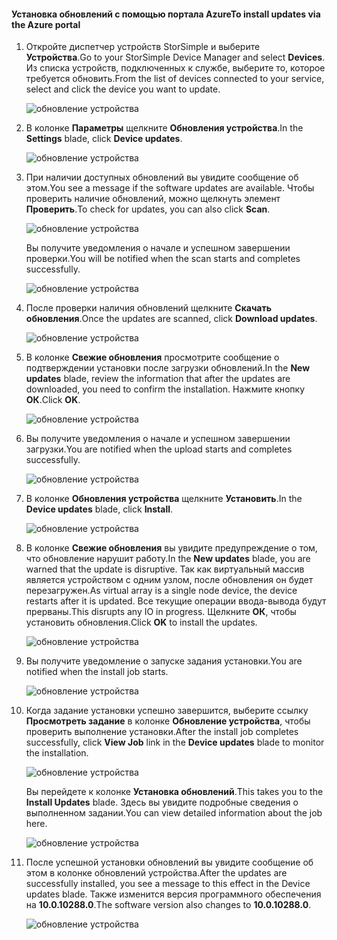 <!--author=alkohli last changed: 11/07/16 -->

#### <a name="to-install-updates-via-the-azure-portal"></a><span data-ttu-id="15ec1-101">Установка обновлений с помощью портала Azure</span><span class="sxs-lookup"><span data-stu-id="15ec1-101">To install updates via the Azure portal</span></span>

1. <span data-ttu-id="15ec1-102">Откройте диспетчер устройств StorSimple и выберите **Устройства**.</span><span class="sxs-lookup"><span data-stu-id="15ec1-102">Go to your StorSimple Device Manager and select **Devices**.</span></span> <span data-ttu-id="15ec1-103">Из списка устройств, подключенных к службе, выберите то, которое требуется обновить.</span><span class="sxs-lookup"><span data-stu-id="15ec1-103">From the list of devices connected to your service, select and click the device you want to update.</span></span> 

    ![обновление устройства](../includes/media/storsimple-virtual-array-install-update-via-portal/azupdate1m.png) 

2. <span data-ttu-id="15ec1-105">В колонке **Параметры** щелкните **Обновления устройства**.</span><span class="sxs-lookup"><span data-stu-id="15ec1-105">In the **Settings** blade, click **Device updates**.</span></span> 

    ![обновление устройства](../includes/media/storsimple-virtual-array-install-update-via-portal/azupdate2m.png)  

3. <span data-ttu-id="15ec1-107">При наличии доступных обновлений вы увидите сообщение об этом.</span><span class="sxs-lookup"><span data-stu-id="15ec1-107">You see a message if the software updates are available.</span></span> <span data-ttu-id="15ec1-108">Чтобы проверить наличие обновлений, можно щелкнуть элемент **Проверить**.</span><span class="sxs-lookup"><span data-stu-id="15ec1-108">To check for updates, you can also click **Scan**.</span></span>

    ![обновление устройства](../includes/media/storsimple-virtual-array-install-update-via-portal/azupdate3m.png)

    <span data-ttu-id="15ec1-110">Вы получите уведомления о начале и успешном завершении проверки.</span><span class="sxs-lookup"><span data-stu-id="15ec1-110">You will be notified when the scan starts and completes successfully.</span></span>

    ![обновление устройства](../includes/media/storsimple-virtual-array-install-update-via-portal/azupdate5m.png)

4. <span data-ttu-id="15ec1-112">После проверки наличия обновлений щелкните **Скачать обновления**.</span><span class="sxs-lookup"><span data-stu-id="15ec1-112">Once the updates are scanned, click **Download updates**.</span></span> 

    ![обновление устройства](../includes/media/storsimple-virtual-array-install-update-via-portal/azupdate6m.png)

5. <span data-ttu-id="15ec1-114">В колонке **Свежие обновления** просмотрите сообщение о подтверждении установки после загрузки обновлений.</span><span class="sxs-lookup"><span data-stu-id="15ec1-114">In the **New updates** blade, review the information that after the updates are downloaded, you need to confirm the installation.</span></span> <span data-ttu-id="15ec1-115">Нажмите кнопку **ОК**.</span><span class="sxs-lookup"><span data-stu-id="15ec1-115">Click **OK**.</span></span>

    ![обновление устройства](../includes/media/storsimple-virtual-array-install-update-via-portal/azupdate7m.png)

6. <span data-ttu-id="15ec1-117">Вы получите уведомления о начале и успешном завершении загрузки.</span><span class="sxs-lookup"><span data-stu-id="15ec1-117">You are notified when the upload starts and completes successfully.</span></span>

     ![обновление устройства](../includes/media/storsimple-virtual-array-install-update-via-portal/azupdate8m.png)

5. <span data-ttu-id="15ec1-119">В колонке **Обновления устройства** щелкните **Установить**.</span><span class="sxs-lookup"><span data-stu-id="15ec1-119">In the **Device updates** blade, click **Install**.</span></span>

     ![обновление устройства](../includes/media/storsimple-virtual-array-install-update-via-portal/azupdate11m.png)   

6. <span data-ttu-id="15ec1-121">В колонке **Свежие обновления** вы увидите предупреждение о том, что обновление нарушит работу.</span><span class="sxs-lookup"><span data-stu-id="15ec1-121">In the **New updates** blade, you are warned that the update is disruptive.</span></span> <span data-ttu-id="15ec1-122">Так как виртуальный массив является устройством с одним узлом, после обновления он будет перезагружен.</span><span class="sxs-lookup"><span data-stu-id="15ec1-122">As virtual array is a single node device, the device restarts after it is updated.</span></span> <span data-ttu-id="15ec1-123">Все текущие операции ввода-вывода будут прерваны.</span><span class="sxs-lookup"><span data-stu-id="15ec1-123">This disrupts any IO in progress.</span></span> <span data-ttu-id="15ec1-124">Щелкните **ОК**, чтобы установить обновления.</span><span class="sxs-lookup"><span data-stu-id="15ec1-124">Click **OK** to install the updates.</span></span> 

    ![обновление устройства](../includes/media/storsimple-virtual-array-install-update-via-portal/azupdate12m.png) 

7. <span data-ttu-id="15ec1-126">Вы получите уведомление о запуске задания установки.</span><span class="sxs-lookup"><span data-stu-id="15ec1-126">You are notified when the install job starts.</span></span> 

    ![обновление устройства](../includes/media/storsimple-virtual-array-install-update-via-portal/azupdate13m.png)

8.  <span data-ttu-id="15ec1-128">Когда задание установки успешно завершится, выберите ссылку **Просмотреть задание** в колонке **Обновление устройства**, чтобы проверить выполнение установки.</span><span class="sxs-lookup"><span data-stu-id="15ec1-128">After the install job completes successfully, click **View Job** link in the **Device updates** blade to monitor the installation.</span></span> 

    ![обновление устройства](../includes/media/storsimple-virtual-array-install-update-via-portal/azupdate15m.png)

    <span data-ttu-id="15ec1-130">Вы перейдете к колонке **Установка обновлений**.</span><span class="sxs-lookup"><span data-stu-id="15ec1-130">This takes you to the **Install Updates** blade.</span></span> <span data-ttu-id="15ec1-131">Здесь вы увидите подробные сведения о выполненном задании.</span><span class="sxs-lookup"><span data-stu-id="15ec1-131">You can view detailed information about the job here.</span></span>

    ![обновление устройства](../includes/media/storsimple-virtual-array-install-update-via-portal/azupdate16m.png)

9. <span data-ttu-id="15ec1-133">После успешной установки обновлений вы увидите сообщение об этом в колонке обновлений устройства.</span><span class="sxs-lookup"><span data-stu-id="15ec1-133">After the updates are successfully installed, you see a message to this effect in the Device updates blade.</span></span> <span data-ttu-id="15ec1-134">Также изменится версия программного обеспечения на **10.0.10288.0**.</span><span class="sxs-lookup"><span data-stu-id="15ec1-134">The software version also changes to **10.0.10288.0**.</span></span> 

    ![обновление устройства](../includes/media/storsimple-virtual-array-install-update-via-portal/azupdate17m.png)